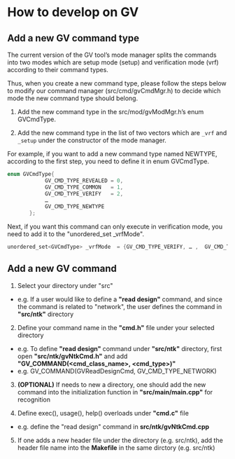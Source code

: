 # How to develop on GV 
## Add a new GV command type 
The current version of the GV tool’s mode manager splits the commands into two modes which are setup mode (setup) and verification mode (vrf) according to their command types.

Thus, when you create a new command type, please follow the steps below to modify our command manager (src/cmd/gvCmdMgr.h) to decide which mode the new command type should belong.

1. Add the new command type in the src/mod/gvModMgr.h’s enum GVCmdType.

2. Add the new command type in the list of two vectors which are `_vrf` and `_setup` under the constructor of the mode manager.

For example, if you want to add a new command type named NEWTYPE, according to the first step, you need to define it in enum GVCmdType.
```c++
enum GVCmdType{
            GV_CMD_TYPE_REVEALED = 0,
            GV_CMD_TYPE_COMMON   = 1,
            GV_CMD_TYPE_VERIFY   = 2,
            …
            GV_CMD_TYPE_NEWTYPE 
       };
```

Next, if you want this command can only execute in verification mode, you need to add it to the "unordered_set<GVCmdType> _vrfMode".

```c++
unordered_set<GVCmdType> _vrfMode  = {GV_CMD_TYPE_VERIFY, … ,  GV_CMD_TYPE_NEWTYPE};
```

## Add a new GV command 
1. Select your directory under "src" 
- e.g. If a user would like to define a **"read design"** command, and since the command is related to "network", the user defines the command in **"src/ntk"** directory 

2. Define your command name in the **"cmd.h"** file under your selected directory 
- e.g. To define **"read design"** command under **"src/ntk"** directory, first open **"src/ntk/gvNtkCmd.h"** and add **"GV_COMMAND(<cmd_class_name>, <cmd_type>)"** 
- e.g. GV_COMMAND(GVReadDesignCmd, GV_CMD_TYPE_NETWORK) 

3. **(OPTIONAL)** If needs to new a directory, one should add the new command into the initialization function in **"src/main/main.cpp"** for recognition 

4. Define exec(), usage(), help() overloads under **"cmd.c"** file 
- e.g. define the "read design" command in **src/ntk/gvNtkCmd.cpp** 

5. If one adds a new header file under the directory (e.g. src/ntk), add the header file name into the **Makefile** in the same dirctory (e.g. src/ntk)